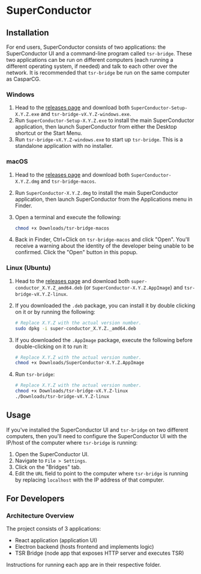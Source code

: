 # SuperConductor

## Installation

For end users, SuperConductor consists of two applications: the SuperConductor UI and a command-line program called `tsr-bridge`. These two applications can be run on different computers (each running a different operating system, if needed) and talk to each other over the network. It is recommended that `tsr-bridge` be run on the same computer as CasparCG.

### Windows

1. Head to the [releases page](https://github.com/SuperFlyTV/SuperConductor/releases) and download both `SuperConductor-Setup-X.Y.Z.exe` and `tsr-bridge-vX.Y.Z-windows.exe`.
2. Run `SuperConductor-Setup-X.Y.Z.exe` to install the main SuperConductor application, then launch SuperConductor from either the Desktop shortcut or the Start Menu.
3. Run `tsr-bridge-vX.Y.Z-windows.exe` to start up `tsr-bridge`. This is a standalone application with no installer.

### macOS

1. Head to the [releases page](https://github.com/SuperFlyTV/SuperConductor/releases) and download both `SuperConductor-X.Y.Z.dmg` and `tsr-bridge-macos`.
2. Run `SuperConductor-X.Y.Z.dmg` to install the main SuperConductor application, then launch SuperConductor from the Applications menu in Finder.
3. Open a terminal and execute the following:

   ```bash
   chmod +x Downloads/tsr-bridge-macos
   ```

4. Back in Finder, Ctrl+Click on `tsr-bridge-macos` and click "Open". You'll receive a warning about the identity of the developer being unable to be confirmed. Click the "Open" button in this popup.

### Linux (Ubuntu)

1. Head to the [releases page](https://github.com/SuperFlyTV/SuperConductor/releases) and download both `super-conductor_X.Y.Z_amd64.deb` (or `SuperConductor-X.Y.Z.AppImage`) and `tsr-bridge-vX.Y.Z-linux`.
2. If you downloaded the `.deb` package, you can install it by double clicking on it or by running the following:

   ```bash
   # Replace X.Y.Z with the actual version number.
   sudo dpkg -i super-conductor_X.Y.Z._amd64.deb
   ```

3. If you downloaded the `.AppImage` package, execute the following before double-clicking on it to run it:

   ```bash
   # Replace X.Y.Z with the actual version number.
   chmod +x Downloads/SuperConductor-X.Y.Z.AppImage
   ```

4. Run `tsr-bridge`:

   ```bash
   # Replace X.Y.Z with the actual version number.
   chmod +x Downloads/tsr-bridge-vX.Y.Z-linux
   ./Downloads/tsr-bridge-vX.Y.Z-linux
   ```

## Usage

If you've installed the SuperConductor UI and `tsr-bridge` on two different computers, then you'll need to configure the SuperConductor UI with the IP/host of the computer where `tsr-bridge` is running:

1. Open the SuperConductor UI.
2. Navigate to `File > Settings`.
3. Click on the "Bridges" tab.
4. Edit the `URL` field to point to the computer where `tsr-bridge` is running by replacing `localhost` with the IP address of that computer.

## For Developers

### Architecture Overview

The project consists of 3 applications:

- React application (application UI)
- Electron backend (hosts frontend and implements logic)
- TSR Bridge (node app that exposes HTTP server and executes TSR)

Instructions for running each app are in their respective folder.
